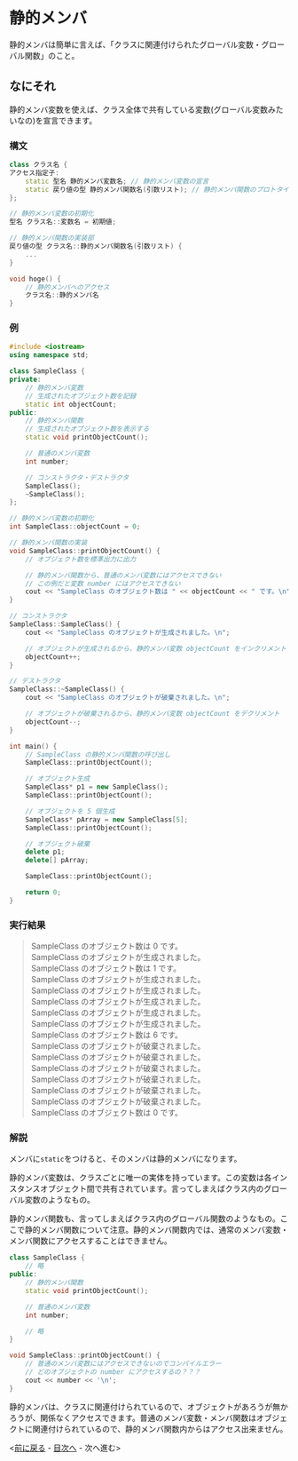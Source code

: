 # 静的メンバ
静的メンバは簡単に言えば、「クラスに関連付けられたグローバル変数・グローバル関数」のこと。

## なにそれ
静的メンバ変数を使えば、クラス全体で共有している変数(グローバル変数みたいなの)を宣言できます。

### 構文

```cpp
class クラス名 {
アクセス指定子:
	static 型名 静的メンバ変数名; // 静的メンバ変数の宣言
	static 戻り値の型 静的メンバ関数名(引数リスト); // 静的メンバ関数のプロトタイプ宣言
};

// 静的メンバ変数の初期化
型名 クラス名::変数名 = 初期値;

// 静的メンバ関数の実装部
戻り値の型 クラス名::静的メンバ関数名(引数リスト) {
	...
}

void hoge() {
	// 静的メンバへのアクセス
	クラス名::静的メンバ名
}
```

### 例

```cpp
#include <iostream>
using namespace std;

class SampleClass {
private:
	// 静的メンバ変数
	// 生成されたオブジェクト数を記録
	static int objectCount;
public:
	// 静的メンバ関数
	// 生成されたオブジェクト数を表示する
	static void printObjectCount();

	// 普通のメンバ変数
	int number;

	// コンストラクタ・デストラクタ
	SampleClass();
	~SampleClass();
};

// 静的メンバ変数の初期化
int SampleClass::objectCount = 0;

// 静的メンバ関数の実装
void SampleClass::printObjectCount() {
	// オブジェクト数を標準出力に出力

	// 静的メンバ関数から、普通のメンバ変数にはアクセスできない
	// この例だと変数 number にはアクセスできない
	cout << "SampleClass のオブジェクト数は " << objectCount << " です。\n";
}

// コンストラクタ
SampleClass::SampleClass() {
	cout << "SampleClass のオブジェクトが生成されました。\n";

	// オブジェクトが生成されるから、静的メンバ変数 objectCount をインクリメント
	objectCount++;
}

// デストラクタ
SampleClass::~SampleClass() {
	cout << "SampleClass のオブジェクトが破棄されました。\n";

	// オブジェクトが破棄されるから、静的メンバ変数 objectCount をデクリメント
	objectCount--;
}

int main() {
	// SampleClass の静的メンバ関数の呼び出し
	SampleClass::printObjectCount();

	// オブジェクト生成
	SampleClass* p1 = new SampleClass();
	SampleClass::printObjectCount();

	// オブジェクトを 5 個生成
	SampleClass* pArray = new SampleClass[5];
	SampleClass::printObjectCount();

	// オブジェクト破棄
	delete p1;
	delete[] pArray;

	SampleClass::printObjectCount();

	return 0;
}
```

### 実行結果
> SampleClass のオブジェクト数は 0 です。  
> SampleClass のオブジェクトが生成されました。  
> SampleClass のオブジェクト数は 1 です。  
> SampleClass のオブジェクトが生成されました。  
> SampleClass のオブジェクトが生成されました。  
> SampleClass のオブジェクトが生成されました。  
> SampleClass のオブジェクトが生成されました。  
> SampleClass のオブジェクトが生成されました。  
> SampleClass のオブジェクト数は 6 です。  
> SampleClass のオブジェクトが破棄されました。  
> SampleClass のオブジェクトが破棄されました。  
> SampleClass のオブジェクトが破棄されました。  
> SampleClass のオブジェクトが破棄されました。  
> SampleClass のオブジェクトが破棄されました。  
> SampleClass のオブジェクトが破棄されました。  
> SampleClass のオブジェクト数は 0 です。

### 解説
メンバに`static`をつけると、そのメンバは静的メンバになります。

静的メンバ変数は、クラスごとに唯一の実体を持っています。この変数は各インスタンスオブジェクト間で共有されています。言ってしまえばクラス内のグローバル変数のようなもの。

静的メンバ関数も、言ってしまえばクラス内のグローバル関数のようなもの。ここで静的メンバ関数について注意。静的メンバ関数内では、通常のメンバ変数・メンバ関数にアクセスすることはできません。

```cpp
class SampleClass {
	// 略
public:
	// 静的メンバ関数
	static void printObjectCount();

	// 普通のメンバ変数
	int number;

	// 略
}

void SampleClass::printObjectCount() {
	// 普通のメンバ変数にはアクセスできないのでコンパイルエラー
	// どのオブジェクトの number にアクセスするの？？？
	cout << number << '\n';
}
```

静的メンバは、クラスに関連付けられているので、オブジェクトがあろうが無かろうが、関係なくアクセスできます。普通のメンバ変数・メンバ関数はオブジェクトに関連付けられているので、静的メンバ関数内からはアクセス出来ません。

<[前に戻る](07-Reference.md) - [目次へ](../../README.md) - 次へ進む>
